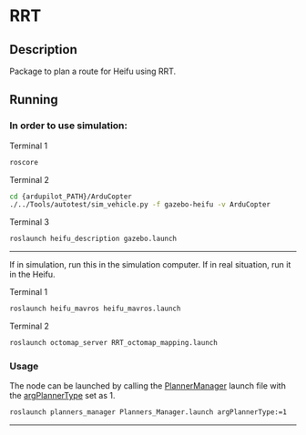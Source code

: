 # RRT

## Description

Package to plan a route for Heifu using RRT.

## Running

### In order to use simulation:

Terminal 1
```bash
roscore
```

Terminal 2
```bash
cd {ardupilot_PATH}/ArduCopter
./../Tools/autotest/sim_vehicle.py -f gazebo-heifu -v ArduCopter
```

Terminal 3
```bash
roslaunch heifu_description gazebo.launch
```

------

If in simulation, run this in the simulation computer. If in real situation, run it in the Heifu.

Terminal 1
```bash
roslaunch heifu_mavros heifu_mavros.launch
```
Terminal 2
```bash
roslaunch octomap_server RRT_octomap_mapping.launch
```

### Usage

The node can be launched by calling the [PlannerManager](../../planners_manager/tree/master/launch/Planners_Manager.launch) launch file with the [argPlannerType](../../planners_manager#arguments) set as 1.
```bash
roslaunch planners_manager Planners_Manager.launch argPlannerType:=1
```
------
